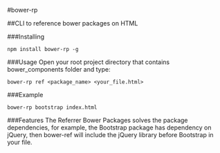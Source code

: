#bower-rp

##CLI to reference bower packages on HTML

###Installing
```
npm install bower-rp -g
```

###Usage
Open your root project directory that contains bower_components folder and type:
```
bower-rp ref <package_name> <your_file.html>
```

###Example
```
bower-rp bootstrap index.html
```

###Features
The Referrer Bower Packages solves the package dependencies, for example, the Bootstrap package has dependency on jQuery, then bower-ref will include the jQuery library before Bootstrap in your file.
